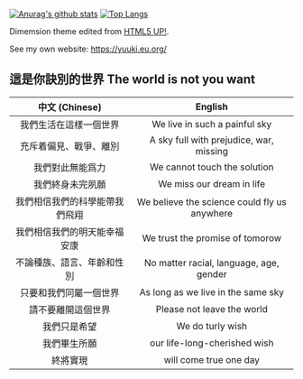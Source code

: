 [![Anurag's github stats](https://github-readme-stats.vercel.app/api?username=yuuki410&show_icons=true)](https://github.com/anuraghazra/github-readme-stats/blob/master/docs/readme_cn.md)
[![Top Langs](https://github-readme-stats.vercel.app/api/top-langs/?username=yuuki410&layout=compact&hide=css,scss)](https://github.com/anuraghazra/github-readme-stats/blob/master/docs/readme_cn.md)


Dimemsion theme edited from [HTML5 UP!](https://html5up.net/uploads/demos/dimension).

See my own website:
<https://yuuki.eu.org/>

## 這是你訣別的世界 The world is not you want

| 中文 (Chinese) | English |
| :--: | :--: |
| 我們生活在這樣一個世界 | We live in such a painful sky |
| 充斥着偏見、戰爭、離別 | A sky full with prejudice, war, missing |
| 我們對此無能爲力 | We cannot touch the solution |
| 我們終身未完夙願 | We miss our dream in life |
| 我們相信我們的科學能帶我們飛翔 | We believe the science could fly us anywhere |
| 我們相信我們的明天能幸福安康 | We trust the promise of tomorow |
| 不論種族、語言、年齡和性別 | No matter racial, language, age, gender |
| 只要和我們同屬一個世界 | As long as we live in the same sky |
| 請不要離開這個世界 | Please not leave the world |
| 我們只是希望 | We do turly wish |
| 我們畢生所願 | our life-long-cherished wish |
| 終將實現 | will come true one day |
